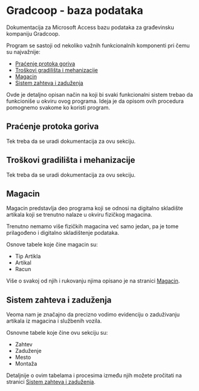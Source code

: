 # Gradcoop - baza podataka
Dokumentacija za Microsoft Access bazu podataka za građevinsku kompaniju Gradcoop.

Program se sastoji od nekoliko važnih funkcionalnih komponenti pri čemu su najvažnije:
  - [Praćenje protoka goriva](#praćenje-protoka-goriva)
  - [Troškovi gradilišta i mehanizacije](#troškovi-gradilišta-i-mehanizacije)
  - [Magacin](#magacin)
  - [Sistem zahteva i zaduženja](#sistem-zahteva-i-zaduženja)


Ovde je detaljno opisan način na koji bi svaki funkcionalni sistem trebao da funkcioniše u okviru ovog programa.
Ideja je da opisom ovih procedura pomognemo svakome ko koristi program.


## Praćenje protoka goriva

Tek treba da se uradi dokumentacija za ovu sekciju.


## Troškovi gradilišta i mehanizacije

Tek treba da se uradi dokumentacija za ovu sekciju.


## Magacin

Magacin predstavlja deo programa koji se odnosi na digitalno skladište artikala koji se trenutno nalaze u okviru fizičkog magacina.

Trenutno nemamo više fizičkih magacina već samo jedan, pa je tome prilagođeno i digitalno skladištenje podataka.

Osnove tabele koje čine magacin su:
  - Tip Artikla
  - Artikal
  - Racun

Više o svakoj od njih i rukovanju njima opisano je na stranici [Magacin](./docs/Magacin.md).


## Sistem zahteva i zaduženja

Veoma nam je značajno da precizno vodimo evidenciju o zaduživanju artikala iz magacina i službenih vozila.

Osnovne tabele koje čine ovu sekciju su:
  - Zahtev
  - Zaduženje
  - Mesto
  - Montaža

Detaljnije o ovim tabelama i procesima između njih možete pročitati na stranici [Sistem zahteva i zaduženja](./docs/Sistem_zahteva_i_zaduženja.md).

